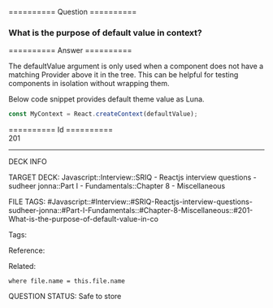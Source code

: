========== Question ==========  

### What is the purpose of default value in context?  

========== Answer ==========  

The defaultValue argument is only used when a component does not have a matching Provider above it in the tree. This can be helpful for testing components in isolation without wrapping them.

Below code snippet provides default theme value as Luna.

```javascript
const MyContext = React.createContext(defaultValue);
```

========== Id ==========  
201

---

DECK INFO

TARGET DECK: Javascript::Interview::SRIQ - Reactjs interview questions - sudheer jonna::Part I - Fundamentals::Chapter 8 - Miscellaneous

FILE TAGS: #Javascript::#Interview::#SRIQ-Reactjs-interview-questions-sudheer-jonna::#Part-I-Fundamentals::#Chapter-8-Miscellaneous::#201-What-is-the-purpose-of-default-value-in-co

Tags:

Reference:

Related:

```dataview
where file.name = this.file.name
```
QUESTION STATUS: Safe to store
